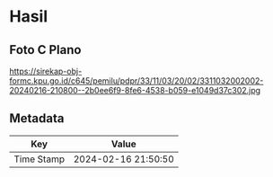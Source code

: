 # Hasil

## Foto C Plano

https://sirekap-obj-formc.kpu.go.id/c645/pemilu/pdpr/33/11/03/20/02/3311032002002-20240216-210800--2b0ee6f9-8fe6-4538-b059-e1049d37c302.jpg


## Metadata

| Key        | Value               |
| ---------- | ------------------- |
| Time Stamp | 2024-02-16 21:50:50 |



